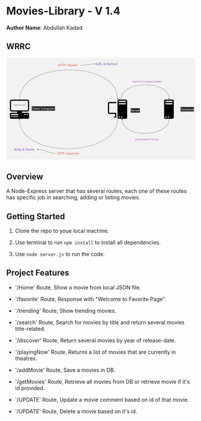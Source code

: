 # Movies-Library - V 1.4

**Author Name**: Abdullah Kadad

## WRRC

![web request response cycle](./Assets/WRRC.jpg)

## Overview

A Node-Express server that has several routes, each one of these routes has specific job in searching, adding or listing movies.

## Getting Started

1. Clone the repo to youe local machine.

2. Use terminal to run `npm install` to install all dependencies.

3. Use `node server.js` to run the code.

## Project Features

- '/Home' Route, Show a movie from local JSON file.

- '/favorite' Route, Response with "Welcome to Favorite Page".

- '/trending' Route, Show trending movies.

- '/search' Route, Search for movies by title and return several movies title-related.

- '/discover' Route, Return several movies by year of release-date.

- '/playingNow' Route, Returns a list of movies that are currently in theatres.

- '/addMovie' Route, Save a movies in DB.

- '/getMovies' Route, Retrieve all movies from DB or retrieve movie if it's id provided.

- '/UPDATE' Route, Update a movie comment based on id of that movie.

- '/UPDATE' Route, Delete a movie based on it's id.
